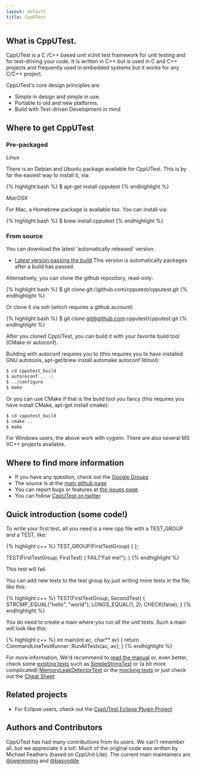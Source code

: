```yaml
---
layout: default
title: CppUTest
---
```


## What is CppUTest.

CppUTest is a C /C++ based unit xUnit test framework for unit testing and for test-driving your code. It is written in C++ but is used in C and C++ projects and frequently used in embedded systems but it works for any C/C++ project.

CppUTest's core design principles are:

* Simple in design and simple in use.
* Portable to old and new platforms.
* Build with Test-driven Development in mind

## Where to get CppUTest

### Pre-packaged

*Linux*

There is an Debian and Ubuntu package available for CppUTest. This is by far the easiest way to install it, via:

{% highlight bash %}
$ apt-get install cpputest
{% endhighlight %}

*MacOSX*

For Mac, a Homebrew package is available too. You can install via:

{% highlight bash %}
$ brew install cpputest
{% endhighlight %}

### From source

You can download the latest 'automatically released' version:

* [Latest version passing the build](https://github.com/cpputest/cpputest.github.io/blob/master/releases/cpputest-3.7dev.tar.gz?raw=true)
This version is automatically packages after a build has passed.

Alternatively, you can clone the github repository, read-only:

{% highlight bash %}
$ git clone git://github.com/cpputest/cpputest.git
{% endhighlight %}

Or clone it via ssh (which requires a github account)

{% highlight bash %}
$ git clone git@github.com:cpputest/cpputest.git
{% endhighlight %}

After you cloned CppUTest, you can build it with your favorite build tool (CMake or autoconf).

Building with autoconf requires you to (this requires you to have installed GNU autotools, apt-get/brew install automake autoconf libtool):

```bash
$ cd cpputest_build
$ autoreconf .. -i
$ ../configure
$ make
```

Or you can use CMake if that is the build tool you fancy (this requires you have install CMake, apt-get install cmake):

```bash
$ cd cpputest_build
$ cmake ..
$ make
```

For Windows users, the above work with cygwin. There are also several MS VC++ projects available.

## Where to find more information

* If you have any question, check out the [Google Groups](https://groups.google.com/forum/?fromgroups#!forum/cpputest)
* The source is at the [main github page](https://github.com/cpputest/cpputest)
* You can report bugs or features at [the issues page](https://github.com/cpputest/cpputest/issues)
* You can follow [CppUTest on twitter](https://twitter.com/CppUTest)

## Quick introduction (some code!)

To write your first test, all you need is a new cpp file with a TEST_GROUP and a TEST, like:

{% highlight c++ %}
TEST_GROUP(FirstTestGroup)
{
};

TEST(FirstTestGroup, FirstTest)
{
   FAIL("Fail me!");
}
{% endhighlight %}

This test will fail.

You can add new tests to the test group by just writing more tests in the file, like this:

{% highlight c++ %}
TEST(FirstTestGroup, SecondTest)
{
   STRCMP_EQUAL("hello", "world");
   LONGS_EQUAL(1, 2);
   CHECK(false);
}
{% endhighlight %}

You do need to create a main where you run all the unit tests. Such a main will look like this:

{% highlight c++ %}
int main(int ac, char** av)
{
   return CommandLineTestRunner::RunAllTests(ac, av);
}
{% endhighlight %}

For more information, We'd recommend to [read the manual](http://www.cpputest.org) or, even better, check some [existing tests](https://github.com/cpputest/cpputest/tree/master/tests) such as [SimpleStringTest](https://github.com/cpputest/cpputest/blob/master/tests/SimpleStringTest.cpp) or (a bit more complicated) [MemoryLeakDetectorTest](https://github.com/cpputest/cpputest/blob/master/tests/MemoryLeakDetectorTest.cpp) or the [mocking tests](https://github.com/cpputest/cpputest/blob/master/tests/CppUTestExt/TestMockSupport.cpp) or just check out the [Cheat Sheet](https://github.com/cpputest/cpputest/blob/master/tests/CheatSheetTest.cpp)

## Related projects

* For Eclipse users, check out the [CppUTest Eclipse Plugin Project](https://github.com/cpputest/CppUTestEclipsePlugin)

## Authors and Contributors

CppUTest has had many contributions from its users. We can't remember all, but we appreciate it a lot!. Much of the original code was written by Michael Feathers (based on CppUnit Lite). The current main maintainers are [@jwgrenning](https://github.com/jwgrenning) and [@basvodde](https://github.com/basvodde)
